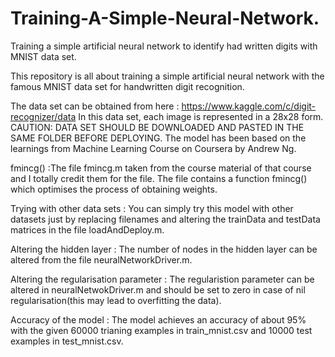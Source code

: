 # Training-A-Simple-Neural-Network.
Training a simple artificial neural network to identify had written digits with MNIST data set.

This repository is all about training a simple artificial neural network with the famous MNIST data set for handwritten digit recognition. 

The data set can be obtained from here : https://www.kaggle.com/c/digit-recognizer/data
In this data set, each image is represented in a 28x28 form.
CAUTION: DATA SET SHOULD BE DOWNLOADED AND PASTED IN THE SAME FOLDER BEFORE DEPLOYING.
The model has been based on the learnings from Machine Learning Course on Coursera by Andrew Ng. 

fmincg() :The file fmincg.m taken from the course material of that course and I totally credit them for the file. The file contains a function fmincg() which optimises the process of obtaining weights. 

Trying with other data sets :
You can simply try this model with other datasets just by replacing filenames and altering the trainData and testData matrices in the file loadAndDeploy.m. 

Altering the hidden layer : 
The number of nodes in the hidden layer can be altered from the file neuralNetworkDriver.m.

Altering the regularisation parameter :
The regularistion parameter can be altered in neuralNetwokDriver.m and should be set to zero in case of nil regularisation(this may lead to overfitting the data).

Accuracy of the model : 
The model achieves an accuracy of about 95% with the given 60000 trianing examples in train_mnist.csv and 10000 test examples in test_mnist.csv.


